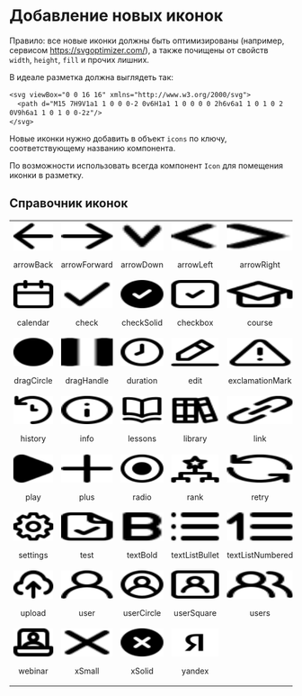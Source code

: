 # Добавление новых иконок

Правило: все новые иконки должны быть оптимизированы (например, сервисом https://svgoptimizer.com/), а также почищены от свойств `width`, `height`, `fill` и прочих лишних.

В идеале разметка должна выглядеть так:
```
<svg viewBox="0 0 16 16" xmlns="http://www.w3.org/2000/svg">
  <path d="M15 7H9V1a1 1 0 0 0-2 0v6H1a1 1 0 0 0 0 2h6v6a1 1 0 1 0 2 0V9h6a1 1 0 1 0 0-2z"/>
</svg>
```

Новые иконки нужно добавить в объект `icons` по ключу, соответствующему названию компонента.

По возможности использовать всегда компонент `Icon` для помещения иконки в разметку.

## Справочник иконок
<table>
  <tr>
    <td>
      <img width="130" height="50" src="../../../assets/icons/arrow-back.svg">
      <p align="center">arrowBack</p>
    </td>
    <td>
      <img width="130" height="50" src="../../../assets/icons/arrow-forward.svg">
      <p align="center">arrowForward</p>
    </td>
    <td>
      <img width="130" height="50" src="../../../assets/icons/arrow-down.svg">
      <p align="center">arrowDown</p>
    </td>
    <td>
      <img width="130" height="50" src="../../../assets/icons/arrow-left.svg">
      <p align="center">arrowLeft</p>
    </td>
    <td>
      <img width="130" height="50" src="../../../assets/icons/arrow-right.svg">
      <p align="center">arrowRight</p>
    </td>
    <td>
      <img width="130" height="50" src="../../../assets/icons/arrow-up.svg">
      <p align="center">arrowUp</p>
    </td>
    <td>
      <img width="130" height="50" src="../../../assets/icons/attachment.svg">
      <p align="center">attachment</p>
    </td>
  </tr>
  <tr>
    <td>
      <img width="130" height="50" src="../../../assets/icons/calendar.svg">
      <p align="center">calendar</p>
    </td>
    <td>
      <img width="130" height="50" src="../../../assets/icons/check.svg">
      <p align="center">check</p>
    </td>
    <td>
      <img width="130" height="50" src="../../../assets/icons/check-solid.svg">
      <p align="center">checkSolid</p>
    </td>
    <td>
      <img width="130" height="50" src="../../../assets/icons/checkbox.svg">
      <p align="center">checkbox</p>
    </td>
    <td>
      <img width="130" height="50" src="../../../assets/icons/course.svg">
      <p align="center">course</p>
    </td>
    <td>
      <img width="130" height="50" src="../../../assets/icons/cycle.svg">
      <p align="center">cycle</p>
    </td>
    <td>
      <img width="130" height="50" src="../../../assets/icons/document.svg">
      <p align="center">document</p>
    </td>
  </tr>
  <tr>
    <td>
      <img width="130" height="50" src="../../../assets/icons/drag-circle.svg">
      <p align="center">dragCircle</p>
    </td>
    <td>
      <img width="130" height="50" src="../../../assets/icons/drag-handle.svg">
      <p align="center">dragHandle</p>
    </td>
    <td>
      <img width="130" height="50" src="../../../assets/icons/duration.svg">
      <p align="center">duration</p>
    </td>
    <td>
      <img width="130" height="50" src="../../../assets/icons/edit.svg">
      <p align="center">edit</p>
    </td>
    <td>
      <img width="130" height="50" src="../../../assets/icons/exclamation-mark.svg">
      <p align="center">exclamationMark</p>
    </td>
    <td>
      <img width="130" height="50" src="../../../assets/icons/eye.svg">
      <p align="center">eye</p>
    </td>
    <td>
      <img width="130" height="50" src="../../../assets/icons/fullscreen.svg">
      <p align="center">fullscreen</p>
    </td>
  </tr>
  <tr>
    <td>
      <img width="130" height="50" src="../../../assets/icons/history.svg">
      <p align="center">history</p>
    </td>
    <td>
      <img width="130" height="50" src="../../../assets/icons/info.svg">
      <p align="center">info</p>
    </td>
    <td>
      <img width="130" height="50" src="../../../assets/icons/lessons.svg">
      <p align="center">lessons</p>
    </td>
    <td>
      <img width="130" height="50" src="../../../assets/icons/library.svg">
      <p align="center">library</p>
    </td>
    <td>
      <img width="130" height="50" src="../../../assets/icons/link.svg">
      <p align="center">link</p>
    </td>
    <td>
      <img width="130" height="50" src="../../../assets/icons/logout.svg">
      <p align="center">logout</p>
    </td>
    <td>
      <img width="130" height="50" src="../../../assets/icons/notification.svg">
      <p align="center">notification</p>
    </td>
  </tr>
  <tr>
    <td>
      <img width="130" height="50" src="../../../assets/icons/play.svg">
      <p align="center">play</p>
    </td>
    <td>
      <img width="130" height="50" src="../../../assets/icons/plus.svg">
      <p align="center">plus</p>
    </td>
    <td>
      <img width="130" height="50" src="../../../assets/icons/radio.svg">
      <p align="center">radio</p>
    </td>
    <td>
      <img width="130" height="50" src="../../../assets/icons/rank.svg">
      <p align="center">rank</p>
    </td>
    <td>
      <img width="130" height="50" src="../../../assets/icons/retry.svg">
      <p align="center">retry</p>
    </td>
    <td>
      <img width="130" height="50" src="../../../assets/icons/role.svg">
      <p align="center">role</p>
    </td>
    <td>
      <img width="130" height="50" src="../../../assets/icons/send.svg">
      <p align="center">send</p>
    </td>
  </tr>
  <tr>
    <td>
      <img width="130" height="50" src="../../../assets/icons/settings.svg">
      <p align="center">settings</p>
    </td>
    <td>
      <img width="130" height="50" src="../../../assets/icons/test.svg">
      <p align="center">test</p>
    </td>
    <td>
      <img width="130" height="50" src="../../../assets/icons/text-bold.svg">
      <p align="center">textBold</p>
    </td>
    <td>
      <img width="130" height="50" src="../../../assets/icons/text-list-bullet.svg">
      <p align="center">textListBullet</p>
    </td>
    <td>
      <img width="130" height="50" src="../../../assets/icons/text-list-numbered.svg">
      <p align="center">textListNumbered</p>
    </td>
    <td>
      <img width="130" height="50" src="../../../assets/icons/time.svg">
      <p align="center">time</p>
    </td>
    <td>
      <img width="130" height="50" src="../../../assets/icons/trash.svg">
      <p align="center">trash</p>
    </td>
  </tr>
  <tr>
    <td>
      <img width="130" height="50" src="../../../assets/icons/upload.svg">
      <p align="center">upload</p>
    </td>
    <td>
      <img width="130" height="50" src="../../../assets/icons/user.svg">
      <p align="center">user</p>
    </td>
    <td>
      <img width="130" height="50" src="../../../assets/icons/user-circle.svg">
      <p align="center">userCircle</p>
    </td>
    <td>
      <img width="130" height="50" src="../../../assets/icons/user-square.svg">
      <p align="center">userSquare</p>
    </td>
    <td>
      <img width="130" height="50" src="../../../assets/icons/users.svg">
      <p align="center">users</p>
    </td>
    <td>
      <img width="130" height="50" src="../../../assets/icons/video.svg">
      <p align="center">video</p>
    </td>
    <td>
      <img width="130" height="50" src="../../../assets/icons/volume.svg">
      <p align="center">volume</p>
    </td>
  </tr>
  <tr>
    <td>
      <img width="130" height="50" src="../../../assets/icons/webinar.svg">
      <p align="center">webinar</p>
    </td>
    <td>
      <img width="130" height="50" src="../../../assets/icons/x-small.svg">
      <p align="center">xSmall</p>
    </td>
    <td>
      <img width="130" height="50" src="../../../assets/icons/x-solid.svg">
      <p align="center">xSolid</p>
    </td>
    <td>
      <img width="130" height="50" src="../../../assets/icons/yandex.svg">
      <p align="center">yandex</p>
    </td>
  </tr>
</table>
